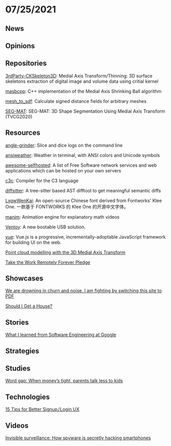 # 07/25/2021

## News


## Opinions


## Repositories
[3rdParty-CKSkeleton3D](https://github.com/BinWang0213/3rdParty-CKSkeleton3D): Medial Axis Transform/Thinning: 3D surface skeletons extraction of digital image and volume data using critial kernel

[masbcpp](https://github.com/tudelft3d/masbcpp): C++ implementation of the Medial Axis Shrinking Ball algorithm

[mesh_to_sdf](https://github.com/marian42/mesh_to_sdf): Calculate signed distance fields for arbitrary meshes

[SEG-MAT](https://github.com/clinplayer/SEG-MAT): SEG-MAT: 3D Shape Segmentation Using Medial Axis Transform (TVCG2020)

## Resources
[angle-grinder](https://github.com/rcoh/angle-grinder): Slice and dice logs on the command line

[ansiweather](https://github.com/fcambus/ansiweather): Weather in terminal, with ANSI colors and Unicode symbols

[awesome-selfhosted](https://github.com/awesome-selfhosted/awesome-selfhosted): A list of Free Software network services and web applications which can be hosted on your own servers

[c3c](https://github.com/c3lang/c3c): Compiler for the C3 language

[diffsitter](https://github.com/afnanenayet/diffsitter): A tree-sitter based AST difftool to get meaningful semantic diffs

[LxgwWenKai](https://github.com/lxgw/LxgwWenKai): An open-source Chinese font derived from Fontworks' Klee One. 一款基于 FONTWORKS 的 Klee One 的开源中文字体。

[manim](https://github.com/3b1b/manim): Animation engine for explanatory math videos

[Ventoy](https://github.com/ventoy/Ventoy): A new bootable USB solution.

[vue](https://github.com/vuejs/vue): Vue.js is a progressive, incrementally-adoptable JavaScript framework for building UI on the web.

[Point cloud modelling with the 3D Medial Axis Transform](https://3d.bk.tudelft.nl/projects/3dsm/#:~:text=3D%20Medial%20Axis%20Transform%20%28MAT%29%20The%20MAT%20represents,be%20seen%20as%20the%20skeleton%20of%20an%20object.)

[Take the Work Remotely Forever Pledge](https://www.workremotelyforever.com/)

## Showcases
[We are drowning in churn and noise. I am fighting by switching this site to PDF](https://lab6.com/0)

[Should I Get a House?](https://shouldigetahouse.com/)

## Stories
[What I learned from Software Engineering at Google](https://swizec.com/blog/what-i-learned-from-software-engineering-at-google/)

## Strategies

## Studies
[Word gap: When money’s tight, parents talk less to kids](https://news.berkeley.edu/2021/07/16/word-gap-when-moneys-tight-parents-talk-less-to-kids/)

## Technologies
[15 Tips for Better Signup / Login UX](https://learnui.design/blog/tips-signup-login-ux.html)

## Videos
[Invisible surveillance: How spyware is secretly hacking smartphones](https://www.youtube.com/watch?v=R0RVI7bghj8)
